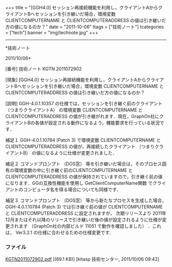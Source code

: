﻿+++
title = "[GGH4.0] セッション再接続機能を利用し，クライアントAからクライアントBへセッションを引き継いだ場合，環境変数 CLIENTCOMPUTERNAME と CLIENTCOMPUTERADDRESS の値は引き継いだ方の値になるのか？"
date = "2011-10-06"
ttags = ["技術ノート"]
tcategories = ["tech"]
banner = "img/technote.jpg"
+++

-----------------------------------------------------------------------------------------------------------------------------

*技術ノート

2011/10/06*


[番号]
技術ノート KGTN 2011072902

[現象]
[GGH4.0]
セッション再接続機能を利用し，クライアントAからクライアントBへセッションを引き継いだ場合，環境変数
CLIENTCOMPUTERNAME と CLIENTCOMPUTERADDRESS
の値は引き継いだ方の値になるのか？

[説明]
GGH-4.0.1.10357 の仕様では，セッションを引き継ぐ前のクライアント
（つまりクライアントA） の環境変数 CLIENTCOMPUTERNAME と
CLIENTCOMPUTERADDRESS
の値が引き継がれます．現在，GraphOn社にクライアントBの各値が設定される動作になるよう，機能要求を行っている状況です．

補足１
GGH-4.0.1.10784 (Patch 3) で環境変数 CLIENTCOMPUTERNAME と
CLIENTCOMPUTERADDRESS の値が，再接続したクライアント
（つまりクライアントB） の値になるように仕様が変更されました．

補足２
コマンドプロンプト （DOS窓）
等を引き継いだ場合は，そのプロセス固有の環境変数の中に引き継ぐ前のCLIENTCOMPUTERNAME
と CLIENTCOMPUTERADDRESS
の値が保持されていますので，引き継ぐ前の値になります．GGの互換性機能を使用し
GetClientComputerName関数
でクライアントのコンピュータ名を得る場合についても同様です．

補足３
コマンドプロンプト （DOS窓） 等から新たなプロセスを生成した場合，
GGH-4.0.1.10784 (Patch 3) では引き継ぐ前の値が CLIENTCOMPUTERNAME と
CLIENTCOMPUTERADDRESS に設定されますが， 次期リリースより
2011年12月またはそれ以降のリリースで引き継いだ後の値が設定されるように仕様が変更されます
（GraphOn社の内部ビルド 11051 で動作を確認しました） ．これは， Ver3.2.1
の仕様に合わせるための仕様変更です．


### ファイル

 
 


[KGTN2011072902.pdf](http://techreport.kitasp.net/attachments/download/586/KGTN2011072902.pdf)
 [(69.1 KB)] [kitasp 技術センター, 2011/10/06
09:42]


 


 

